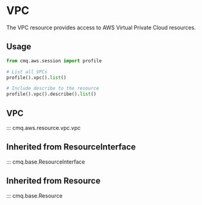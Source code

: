 # VPC

The VPC resource provides access to AWS Virtual Private Cloud resources.

## Usage

```python
from cmq.aws.session import profile

# List all VPCs
profile().vpc().list()

# Include describe to the resource
profile().vpc().describe().list()
```
    
## VPC
::: cmq.aws.resource.vpc.vpc

## Inherited from ResourceInterface
::: cmq.base.ResourceInterface
## Inherited from Resource
::: cmq.base.Resource